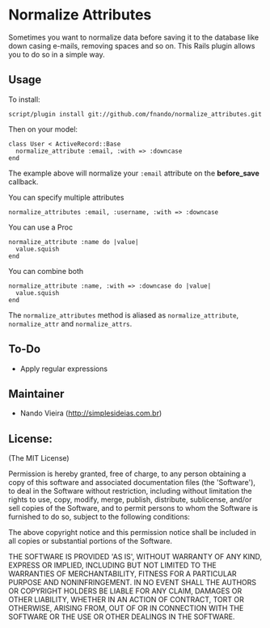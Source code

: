 Normalize Attributes
====================

Sometimes you want to normalize data before saving it to the database like down casing e-mails, removing spaces and so on.
This Rails plugin allows you to do so in a simple way.

Usage
-----

To install:

	script/plugin install git://github.com/fnando/normalize_attributes.git

Then on your model:

	class User < ActiveRecord::Base
	  normalize_attribute :email, :with => :downcase
	end

The example above will normalize your `:email` attribute on the **before_save** callback.

You can specify multiple attributes

	normalize_attributes :email, :username, :with => :downcase

You can use a Proc

	normalize_attribute :name do |value|
	  value.squish
	end

You can combine both

	normalize_attribute :name, :with => :downcase do |value|
	  value.squish
	end

The `normalize_attributes` method is aliased as `normalize_attribute`, `normalize_attr` and `normalize_attrs`.

To-Do
-----

* Apply regular expressions

Maintainer
----------

* Nando Vieira (<http://simplesideias.com.br>)

License:
--------

(The MIT License)

Permission is hereby granted, free of charge, to any person obtaining
a copy of this software and associated documentation files (the
'Software'), to deal in the Software without restriction, including
without limitation the rights to use, copy, modify, merge, publish,
distribute, sublicense, and/or sell copies of the Software, and to
permit persons to whom the Software is furnished to do so, subject to
the following conditions:

The above copyright notice and this permission notice shall be
included in all copies or substantial portions of the Software.

THE SOFTWARE IS PROVIDED 'AS IS', WITHOUT WARRANTY OF ANY KIND,
EXPRESS OR IMPLIED, INCLUDING BUT NOT LIMITED TO THE WARRANTIES OF
MERCHANTABILITY, FITNESS FOR A PARTICULAR PURPOSE AND NONINFRINGEMENT.
IN NO EVENT SHALL THE AUTHORS OR COPYRIGHT HOLDERS BE LIABLE FOR ANY
CLAIM, DAMAGES OR OTHER LIABILITY, WHETHER IN AN ACTION OF CONTRACT,
TORT OR OTHERWISE, ARISING FROM, OUT OF OR IN CONNECTION WITH THE
SOFTWARE OR THE USE OR OTHER DEALINGS IN THE SOFTWARE.
